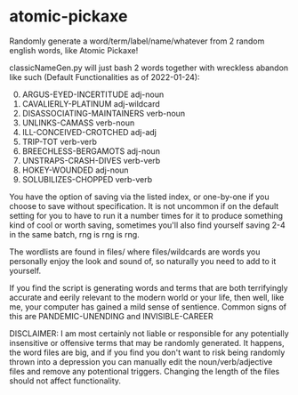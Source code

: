 # atomic-pickaxe
Randomly generate a word/term/label/name/whatever from 2 random english words, like Atomic Pickaxe!

classicNameGen.py will just bash 2 words together with wreckless abandon like such (Default Functionalities as of 2022-01-24):

0. ARGUS-EYED-INCERTITUDE adj-noun
1. CAVALIERLY-PLATINUM adj-wildcard
2. DISASSOCIATING-MAINTAINERS verb-noun
3. UNLINKS-CAMASS verb-noun
4. ILL-CONCEIVED-CROTCHED adj-adj
5. TRIP-TOT verb-verb
6. BREECHLESS-BERGAMOTS adj-noun
7. UNSTRAPS-CRASH-DIVES verb-verb
8. HOKEY-WOUNDED adj-noun
9. SOLUBILIZES-CHOPPED verb-verb


You have the option of saving via the listed index, or one-by-one if you choose to save without specification. It is not uncommon if on the default setting for you to have to run it a number times for it to produce something kind of cool or worth saving, sometimes you'll also find yourself saving 2-4 in the same batch, rng is rng is rng.

The wordlists are found in files/ where files/wildcards are words you personally enjoy the look and sound of, so naturally you need to add to it yourself.

If you find the script is generating words and terms that are both terrifyingly accurate and eerily relevant to the modern world or your life, then well, like me, your computer has gained a mild sense of sentience. Common signs of this are PANDEMIC-UNENDING and INVISIBLE-CAREER


DISCLAIMER:
I am most certainly not liable or responsible for any potentially insensitive or offensive terms that may be randomly generated. It happens, the word files are big, and if you find you don't want to risk being randomly thrown into a depression you can manually edit the noun/verb/adjective files and remove any potentional triggers. Changing the length of the files should not affect functionality.
